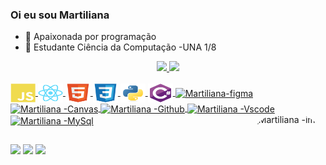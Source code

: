 ### Oi eu sou Martiliana 


- 🔭 Apaixonada por programação
- 🌱 Estudante Ciência da Computação -UNA 1/8
<div align=" center">
  <a href="https://github.com/Martiliana">
  <img height="150em" src="https://github-readme-stats.vercel.app/api?username=Martiliana&show_icons=true&theme=cobalt&include_all_commits=true&count_private=true"/>
  <img height="150em" src="https://github-readme-stats.vercel.app/api/top-langs/?username=Martiliana&layout=compact&langs_count=7&theme=cobalt"/>
</div>
  
  <div style="display: inline_block"><br>
  <img align="center" alt="Martiliana -Js" height="30" width="40" src="https://raw.githubusercontent.com/devicons/devicon/master/icons/javascript/javascript-plain.svg">
  <img align="center" alt="Martiliana-React" height="30" width="40" src="https://raw.githubusercontent.com/devicons/devicon/master/icons/react/react-original.svg">
  <img align="center" alt="Martiliana-HTML" height="30" width="40" src="https://raw.githubusercontent.com/devicons/devicon/master/icons/html5/html5-original.svg">
  <img align="center" alt="Martiliana-CSS" height="30" width="40" src="https://raw.githubusercontent.com/devicons/devicon/master/icons/css3/css3-original.svg">
  <img align="center" alt="Martiliana-Python" height="30" width="40" src="https://raw.githubusercontent.com/devicons/devicon/master/icons/python/python-original.svg">
  <img align="center" alt="Martiliana-Csharp" height="30" width="40" src="https://raw.githubusercontent.com/devicons/devicon/master/icons/csharp/csharp-original.svg">
  <img align="center" alt="Martiliana-figma" height="30" width="40" src="https://cdn.jsdelivr.net/gh/devicons/devicon/icons/figma/figma-original.svg" />
  <img align="center" alt="Martiliana -Canvas" height="30" width="40" src="https://cdn.jsdelivr.net/gh/devicons/devicon/icons/canva/canva-original.svg" />
  <img align="center" alt="Martiliana -Github" height="30" width="40" src="https://cdn.jsdelivr.net/gh/devicons/devicon/icons/github/github-original.svg" />
  <img align="center" alt="Martiliana -Vscode" height="30" width="40" src="https://cdn.jsdelivr.net/gh/devicons/devicon/icons/vscode/vscode-original.svg" />
     <img align="center" alt="Martiliana -MySql" height="30" width="40" src="https://cdn.jsdelivr.net/gh/devicons/devicon/icons/mysql/mysql-original.svg" />
    <img align="right" alt="Martiliana -imag " height="150" style="border-radius:50px;" src="https://pbs.twimg.com/media/FbCSVwgWIAAgLVR?format=jpg&name=medium">
</div>
  
  
  ##
  
  <div>
     <a href = "martiliana.marina@gmail.com"><img src="https://img.shields.io/badge/-Gmail-%23333?style=for-the-badge&logo=gmail&logoColor=white" target="_blank"></a>
     <a href="https://www.linkedin.com/in/martiliana-marina-7b05701b9/" target="_blank"><img src="https://img.shields.io/badge/-LinkedIn-%230077B5?style=for-the-badge&logo=linkedin&logoColor=white" target="_blank"></a> 
     <a href="https://discord.gg/#" target="_blank"><img src="https://img.shields.io/badge/Discord-7289DA?style=for-the-badge&logo=discord&logoColor=white" target="_blank"></a> 
    
  </div>
  
  
